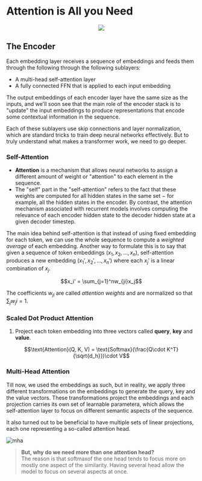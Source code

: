 # Attention is All you Need

<p align="center">
  <img src="https://hub.packtpub.com/wp-content/uploads/2018/04/Attention.png" />
</p>

## The Encoder
Each embedding layer receives a sequence of embeddings and feeds them through the following through the following sublayers:
- A multi-head self-attention layer
- A fully connected FFN that is applied to each input embedding

The output embeddings of each encoder layer have the same size as the inputs, and we'll soon see that the main role of the encoder stack is to "update" the input embeddings to produce representations that encode some contextual information in the sequence.

Each of these sublayers use skip connections and layer normalization, which are standard tricks to train deep neural networks effectively. But to truly understand what makes a transformer work, we need to go deeper.

### Self-Attention
- __Attention__ is a mechanism that allows neural networks to assign a different amount of weight or "attention" to each element in the sequence. 
- The "self" part in the "self-attention" refers to the fact that these weights are computed for all hidden states in the same set $-$ for example, all the hidden states in the encoder. By contrast, the attention mechanism associated with recurrent models involves computing the relevance of each encoder hidden state to the decoder hidden state at a given decoder timestep.

The main idea behind self-attention is that instead of using fixed embedding for each token, we can use the whole sequence to compute a _weighted average_ of each embedding. Another way to formulate this is to say that given a sequence of token embeddings $(x_1, x_2, ..., x_n)$, self-attention produces a new embedding $(x_1', x_2', ..., x_n')$ where each $x_j'$ is a linear combination of $x_j$.

$$x_i' = \sum_{j=1}^nw_{ji}x_j$$

The coefficients $w_{ji}$ are called _attention weights_ and are normalized so that $\sum_j{w_ji} = 1$.

### Scaled Dot Product Attention
1. Project each token embedding into three vectors called __query__, __key__ and __value__.

$$\text{Attention}(Q, K, V) = \text{Softmax}(\frac{Q\cdot K^T}{\sqrt{d_h}})\cdot V$$

### Multi-Head Attention
Till now, we used the embeddings as such, but in reality, we apply three different transformations on the embeddings to generate the query, key and the value vectors. These transformations project the embeddings and each projection carries its own set of learnable parametera, which allows the self-attention layer to focus on different semantic aspects of the sequence.

It also turned out to be beneficial to have multiple sets of linear projections, each one representing a so-called attention head. 

![mha](https://i.ytimg.com/vi/A1eUVxscNq8/maxresdefault.jpg)

> __But, why do we need more than one attention head?__ <br>
The reason is that softmaxof the one head tends to focus more on mostly one aspect of the similarity. Having several head allow the model to focus on several aspects at once. 